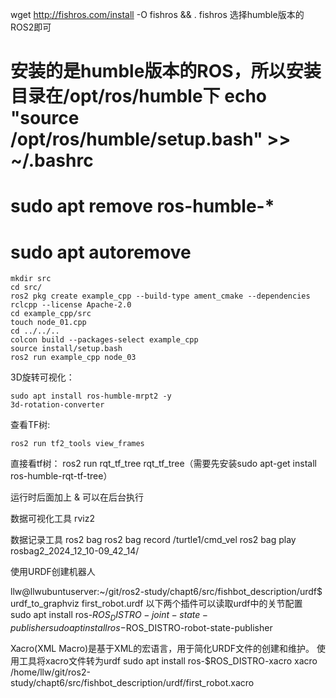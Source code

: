wget http://fishros.com/install -O fishros && . fishros
选择humble版本的ROS2即可
# 安装的是humble版本的ROS，所以安装目录在/opt/ros/humble下  echo "source /opt/ros/humble/setup.bash" >> ~/.bashrc
# sudo apt remove ros-humble-*
# sudo apt autoremove

```
mkdir src
cd src/
ros2 pkg create example_cpp --build-type ament_cmake --dependencies rclcpp --license Apache-2.0
cd example_cpp/src
touch node_01.cpp
cd ../../..
colcon build --packages-select example_cpp
source install/setup.bash
ros2 run example_cpp node_03
```

3D旋转可视化：
```
sudo apt install ros-humble-mrpt2 -y
3d-rotation-converter 
```
查看TF树:
```
ros2 run tf2_tools view_frames 
```
直接看tf树： ros2 run rqt_tf_tree rqt_tf_tree（需要先安装sudo apt-get install ros-humble-rqt-tf-tree）

运行时后面加上 & 可以在后台执行

数据可视化工具 rviz2 

数据记录工具 ros2 bag
ros2 bag record /turtle1/cmd_vel
ros2 bag play rosbag2_2024_12_10-09_42_14/


使用URDF创建机器人

llw@llwubuntuserver:~/git/ros2-study/chapt6/src/fishbot_description/urdf$ urdf_to_graphviz first_robot.urdf 
以下两个插件可以读取urdf中的关节配置
sudo apt install ros-$ROS_DISTRO-joint-state-publisher
sudo apt install ros-$ROS_DISTRO-robot-state-publisher

Xacro(XML Macro)是基于XML的宏语言，用于简化URDF文件的创建和维护。
使用工具将xacro文件转为urdf
sudo apt install ros-$ROS_DISTRO-xacro
xacro /home/llw/git/ros2-study/chapt6/src/fishbot_description/urdf/first_robot.xacro
